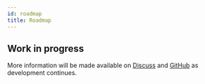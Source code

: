 ```yaml
---
id: roadmap
title: Roadmap
---
```


## Work in progress

More information will be made available on [Discuss](https://discuss.animeshon.com) and [GitHub](https://github.com/animeshon) as development continues.


